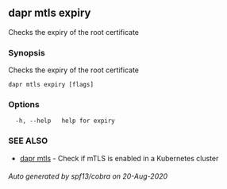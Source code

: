 ## dapr mtls expiry

Checks the expiry of the root certificate

### Synopsis

Checks the expiry of the root certificate

```
dapr mtls expiry [flags]
```

### Options

```
  -h, --help   help for expiry
```

### SEE ALSO

* [dapr mtls](dapr_mtls.md)	 - Check if mTLS is enabled in a Kubernetes cluster

###### Auto generated by spf13/cobra on 20-Aug-2020
